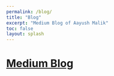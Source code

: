 ```yaml
---
permalink: /blog/
title: "Blog"
excerpt: "Medium Blog of Aayush Malik"
toc: false
layout: splash
---
```


# <a href="https://chaayushmalik.medium.com/" target="_blank">Medium Blog</a>
